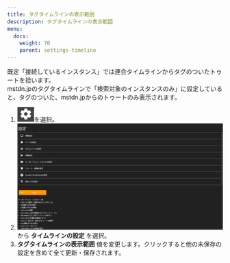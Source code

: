 ```yaml
---
title: タグタイムラインの表示範囲
description: タグタイムラインの表示範囲
menu:
  docs:
    weight: 70
    parent: settings-timeline
---
```

既定「接続しているインスタンス」では連合タイムラインからタグのついたトゥートを拾います。  
mstdn.jpのタグタイムラインで「検索対象のインスタンスのみ」に設定していると、タグのついた、mstdn.jpからのトゥートのみ表示されます。

1. ![settings1](https://raw.githubusercontent.com/cutls/TheDeskDocs/master/media/settings1.png)を選択。
1. ![settings2](https://raw.githubusercontent.com/cutls/TheDeskDocs/master/media/settings2.png)から __タイムラインの設定__ を選択。
1.  __タグタイムラインの表示範囲__ 値を変更します。クリックすると他の未保存の設定を含めて全て更新・保存されます。

